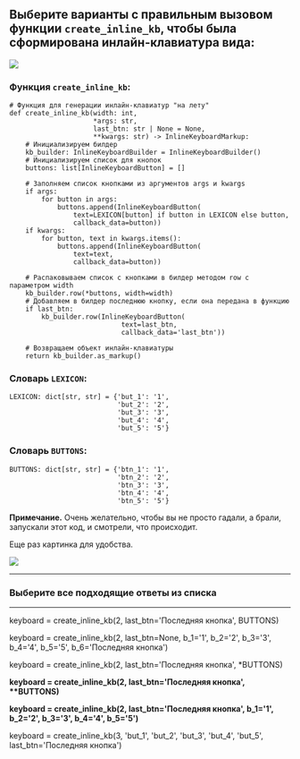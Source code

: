 ## Выберите варианты с правильным вызовом функции `create_inline_kb`, чтобы была сформирована инлайн-клавиатура вида:

![](https://ucarecdn.com/2776a01f-153b-4c4c-9dcc-358fa3003445/-/preview/-/enhance/77/)

### Функция `create_inline_kb`:

    # Функция для генерации инлайн-клавиатур "на лету"
    def create_inline_kb(width: int,
                         *args: str,
                         last_btn: str | None = None,
                         **kwargs: str) -> InlineKeyboardMarkup:
        # Инициализируем билдер
        kb_builder: InlineKeyboardBuilder = InlineKeyboardBuilder()
        # Инициализируем список для кнопок
        buttons: list[InlineKeyboardButton] = []
    
        # Заполняем список кнопками из аргументов args и kwargs
        if args:
            for button in args:
                buttons.append(InlineKeyboardButton(
                    text=LEXICON[button] if button in LEXICON else button,
                    callback_data=button))
        if kwargs:
            for button, text in kwargs.items():
                buttons.append(InlineKeyboardButton(
                    text=text,
                    callback_data=button))
    
        # Распаковываем список с кнопками в билдер методом row c параметром width
        kb_builder.row(*buttons, width=width)
        # Добавляем в билдер последнюю кнопку, если она передана в функцию
        if last_btn:
            kb_builder.row(InlineKeyboardButton(
                                text=last_btn,
                                callback_data='last_btn'))
    
        # Возвращаем объект инлайн-клавиатуры
        return kb_builder.as_markup()

### Словарь `LEXICON`:

    LEXICON: dict[str, str] = {'but_1': '1',
                               'but_2': '2',
                               'but_3': '3',
                               'but_4': '4',
                               'but_5': '5'}

### Словарь `BUTTONS`:

    BUTTONS: dict[str, str] = {'btn_1': '1',
                               'btn_2': '2',
                               'btn_3': '3',
                               'btn_4': '4',
                               'btn_5': '5'}

**Примечание.** Очень желательно, чтобы вы не просто гадали, а брали, запускали этот код, и смотрели, что происходит.

Еще раз картинка для удобства.

![](https://ucarecdn.com/2776a01f-153b-4c4c-9dcc-358fa3003445/-/preview/-/enhance/77/)

---

### Выберите все подходящие ответы из списка

---

keyboard = create_inline_kb(2, last_btn='Последняя кнопка', BUTTONS)

keyboard = create_inline_kb(2, last_btn=None, b_1='1', b_2='2', b_3='3', b_4='4', b_5='5', b_6='Последняя кнопка')

keyboard = create_inline_kb(2, last_btn='Последняя кнопка', *BUTTONS)

**keyboard = create_inline_kb(2, last_btn='Последняя кнопка', \*\*BUTTONS)**

**keyboard = create_inline_kb(2, last_btn='Последняя кнопка', b_1='1', b_2='2', b_3='3', b_4='4', b_5='5')**

keyboard = create_inline_kb(3, 'but_1', 'but_2', 'but_3', 'but_4', 'but_5', last_btn='Последняя кнопка')